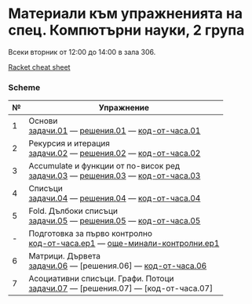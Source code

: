# Материали към упражненията на спец. Компютърни науки, 2 група

Всеки вторник от 12:00 до 14:00 в зала 306.

[Racket cheat sheet](https://docs.racket-lang.org/racket-cheat/index.html)

### Scheme
| № | Упражнение |
| --- | --- |
| 1 | Основи <br /> [задачи.01] — [решения.01] — [код-от-часа.01] |
| 2 | Рекурсия и итерация <br /> [задачи.02] — [решения.02] — [код-от-часа.02] |
| 3 | Accumulate и функции от по-висок ред <br /> [задачи.03] — [решения.03] — [код-от-часа.03] |
| 4 | Списъци <br /> [задачи.04] — [решения.04] — [код-от-часа.04] |
| 5 | Fold. Дълбоки списъци <br /> [задачи.05] — [решения.05] — [код-от-часа.05] |
| - | Подготовка за първо контролно <br /> [код-от-часа.ep1] — [още-минали-контролни.ep1] |
| 6 | Матрици. Дървета <br /> [задачи.06] — [решения.06] — [код-от-часа.06] |
| 7 | Асоциативни списъци. Графи. Потоци <br /> [задачи.07] — [решения.07] — [код-от-часа.07] |


[задачи.01]: 01.scheme.basics/
[решения.01]: 01.scheme.basics/solutions.01.rkt
[код-от-часа.01]: 01.scheme.basics/class.01.rkt

[задачи.02]: 02.scheme.rec-iter/
[решения.02]: 02.scheme.rec-iter/solutions/
[код-от-часа.02]: 02.scheme.rec-iter/class.02.rkt

[задачи.03]: 03.scheme.hof-accumulate
[решения.03]: 03.scheme.hof-accumulate/solutions/
[код-от-часа.03]: 03.scheme.hof-accumulate/class.03.rkt

[задачи.04]: 04.scheme.lists
[решения.04]: 04.scheme.lists/solutions/
[код-от-часа.04]: 04.scheme.lists/class.04.rkt

[задачи.05]: 05.scheme.fold-deeplists
[решения.05]: 05.scheme.fold-deeplists/solutions/
[код-от-часа.05]: 05.scheme.lists/class.05.rkt


[код-от-часа.ep1]: ./exam1-prep/class.ep1.rkt
[още-минали-контролни.ep1]: ./exam1-prep


[задачи.06]: 06.scheme.data-structures
[решения.06-]: 06.scheme.data-structures/solutions/
[код-от-часа.06]: 06.scheme.data-structures/class.06.rkt

[задачи.07]: ./07.scheme.assoc-graphs-streams
[решения.07-]: 07.scheme.assoc-graphs-streams/solutions/
[код-от-часа.07-]: 07.scheme.assoc-graphs-streams/class.07.rkt

